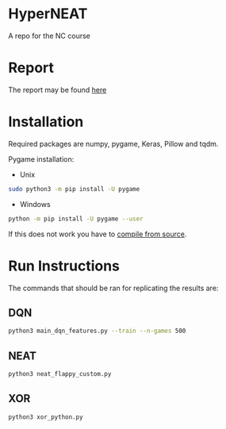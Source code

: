 # HyperNEAT
A repo for the NC course

# Report
The report may be found [here](https://www.sharelatex.com/8872427238cwcqgxhkhzny)

# Installation
Required packages are numpy, pygame, Keras, Pillow and tqdm.

Pygame installation:
* Unix
```bash
sudo python3 -m pip install -U pygame
```

* Windows
```bash
python -m pip install -U pygame --user
```

If this does not work you have to [compile from source](https://www.pygame.org/wiki/MingW?parent=).

# Run Instructions
The commands that should be ran for replicating the results are:
## DQN
```bash
python3 main_dqn_features.py --train --n-games 500
```
## NEAT
```bash
python3 neat_flappy_custom.py
```
## XOR
```bash
python3 xor_python.py
```
